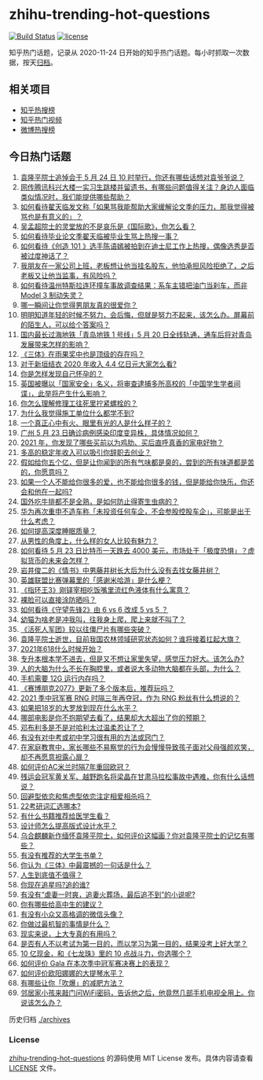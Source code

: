 # zhihu-trending-hot-questions

[![Build Status](https://github.com/justjavac/zhihu-trending-hot-questions/workflows/ci/badge.svg?branch=master)](https://github.com/justjavac/zhihu-trending-hot-questions/actions)
[![license](https://img.shields.io/github/license/justjavac/zhihu-trending-hot-questions)](https://github.com/justjavac/zhihu-trending-hot-questions/blob/master/LICENSE)

知乎热门话题，记录从 2020-11-24 日开始的知乎热门话题。每小时抓取一次数据，按天[归档](./archives)。

## 相关项目

- [知乎热搜榜](https://github.com/justjavac/zhihu-trending-top-search)
- [知乎热门视频](https://github.com/justjavac/zhihu-trending-hot-video)
- [微博热搜榜](https://github.com/justjavac/weibo-trending-hot-search)

## 今日热门话题

<!-- BEGIN -->
<!-- 最后更新时间 Tue May 25 2021 08:17:22 GMT+0800 (China Standard Time) -->

1. [袁隆平院士追悼会于 5 月 24 日 10
   时举行，你还有哪些话想对袁爷爷说？](https://www.zhihu.com/question/461057842)
2. [网传腾讯科兴大楼一实习生跳楼并留遗书，有哪些问题值得关注？身边人面临类似情况时，我们能提供哪些帮助？](https://www.zhihu.com/question/460897836)
3. [如何看待翟天临发文称「如果骂我能帮助大家缓解论文季的压力，那我觉得被骂也是有意义的」？](https://www.zhihu.com/question/461072666)
4. [吴孟超院士的灵堂放的不是哀乐是《国际歌》，你怎么看？](https://www.zhihu.com/question/461144113)
5. [如何看待毕业论文季翟天临被毕业生骂上热搜一事？](https://www.zhihu.com/question/326331691)
6. [如何看待《创造 101
   》选手陈语嫣被拍到在迪士尼工作上热搜，偶像选秀是否被过度神话了？](https://www.zhihu.com/question/461102674)
7. [我朋友在一家公司上班，老板想让他当挂名股东，他怕承担风险拒绝了，之后老板又让他当监事，有风险吗？](https://www.zhihu.com/question/362109964)
8. [如何看待温州特斯拉连环撞车事故调查结果：系车主错把油门当刹车，而非 Model 3
   制动失灵？](https://www.zhihu.com/question/460994177)
9. [哪一瞬间让你觉得男朋友真的很爱你？](https://www.zhihu.com/question/356450688)
10. [明明知道年轻的时候不努力，会后悔，但就是努力不起来，该怎么办。屏幕前的陌生人，可以给个答案吗？](https://www.zhihu.com/question/460760077)
11. [国内最长过海地铁「青岛地铁 1 号线」5 月 20
    日全线轨通，通车后将对青岛发展带来怎样的影响？](https://www.zhihu.com/question/460610229)
12. [《三体》在雨果奖中也是顶级的存在吗？](https://www.zhihu.com/question/375868993)
13. [对于新垣结衣 2020 年收入 4.4 亿日元大家怎么看?](https://www.zhihu.com/question/460388125)
14. [你是怎样发现自己怀孕的？](https://www.zhihu.com/question/46896932)
15. [英国被曝以「国家安全」名义，将审查逮捕多所高校的「中国学生学者间谍」，此举将产生什么影响？](https://www.zhihu.com/question/461115877)
16. [你怎么理解修理工往死里拧紧螺栓的？](https://www.zhihu.com/question/330337597)
17. [为什么我觉得施工单位什么都学不到?](https://www.zhihu.com/question/403999549)
18. [一个真正心中有火、眼里有光的人是什么样子的？](https://www.zhihu.com/question/424454066)
19. [广州 5 月 23 日确诊病例感染印度变异株，具体情况如何？](https://www.zhihu.com/question/461097419)
20. [2021 年，你发现了哪些买前以为鸡肋、买后直呼真香的家电好物？](https://www.zhihu.com/question/439261537)
21. [多高的稳定年收入可以吸引你辞职去创业？](https://www.zhihu.com/question/461040377)
22. [假如给你五个亿，但是让你闻到的所有气味都是臭的，尝到的所有味道都是苦的，你愿意吗？](https://www.zhihu.com/question/455732442)
23. [如果一个人不能给你很多的爱，也不能给你很多的钱，但是能给你快乐，你还会和他在一起吗?](https://www.zhihu.com/question/458007669)
24. [国外吃牛排都不是全熟，是如何防止得寄生虫病的？](https://www.zhihu.com/question/31209119)
25. [华为再次重申不造车称「未投资任何车企，不会参股控股车企」，可能是出于什么考虑？](https://www.zhihu.com/question/461125573)
26. [如何提高深度睡眠质量？](https://www.zhihu.com/question/21367788)
27. [从男性的角度上，什么样的女人比较有魅力？](https://www.zhihu.com/question/26121881)
28. [如何看待 5 月 23 日比特币一天跌去 4000
    美元，市场处于「极度恐惧」？虚拟货币的未来会怎样？](https://www.zhihu.com/question/461095932)
29. [岩井俊二的《情书》中男藤井树长大后为什么没有去找女藤井树？](https://www.zhihu.com/question/299839767)
30. [英雄联盟比赛弹幕里的「感谢米哈游」是什么梗？](https://www.zhihu.com/question/459465233)
31. [《指环王3》刚铎宰相吃饭嘴里流红色液体有什么寓意？](https://www.zhihu.com/question/353633870)
32. [裸脸可以直接涂防晒吗？](https://www.zhihu.com/question/310586987)
33. [如何看待《守望先锋2》由 6 vs 6 改成 5 vs 5 ？](https://www.zhihu.com/question/460587592)
34. [幼猫为啥老是冲我叫，往我身上爬，爬上来就不叫了？](https://www.zhihu.com/question/460081963)
35. [《活死人军团》较以往僵尸片有哪些突破？](https://www.zhihu.com/question/460636816)
36. [袁隆平院士逝世，目前我国农林领域研究状态如何？谁将接着扛起大旗？](https://www.zhihu.com/question/460815298)
37. [2021年618什么时候开始？](https://www.zhihu.com/question/459767961)
38. [专升本根本学不进去，但是又不想让家里失望，感觉压力好大。该怎么办?](https://www.zhihu.com/question/452800161)
39. [人的大脑为什么不长在胸腔里，或者说大多动物大脑都在头部，为什么？](https://www.zhihu.com/question/431761419)
40. [手机需要 12G 运行内存吗？](https://www.zhihu.com/question/375186677)
41. [《赛博朋克2077》更新了多个版本后，推荐玩吗？](https://www.zhihu.com/question/459261164)
42. [2021 季中冠军赛 RNG 时隔三年再夺冠，作为 RNG
    粉丝有什么想说的？](https://www.zhihu.com/question/461077796)
43. [如果把18岁的大罗放到现在什么水平？](https://www.zhihu.com/question/460741575)
44. [哪部电影是你不抱期望去看了，结果却大大超出了你的预期？](https://www.zhihu.com/question/459734628)
45. [邓布利多是不是对哈利太过温柔忍让了？](https://www.zhihu.com/question/372051628)
46. [有没有对中考或初中学习很有用的方法或窍门？](https://www.zhihu.com/question/39983869)
47. [在家庭教育中，家长哪些不易察觉的行为会慢慢导致孩子面对父母强颜欢笑，却不再愿意袒露心扉？](https://www.zhihu.com/question/459355038)
48. [如何评价AC米兰时隔7年重回欧冠？](https://www.zhihu.com/question/461084243)
49. [残运会冠军黄关军、越野跑名将梁晶在甘肃马拉松事故中遇难，你有什么话想说？](https://www.zhihu.com/question/460968811)
50. [回避型依恋和焦虑型依恋注定相爱相杀吗？](https://www.zhihu.com/question/375537174)
51. [22考研词汇选哪本?](https://www.zhihu.com/question/440153505)
52. [有什么书籍推荐给医学生看？](https://www.zhihu.com/question/24346913)
53. [设计师怎么提高版式设计水平？](https://www.zhihu.com/question/32096068)
54. [乌合麒麟新作缅怀袁隆平院士，如何评价这幅画？你对袁隆平院士的记忆有哪些？](https://www.zhihu.com/question/460974262)
55. [有没有推荐的大学生书单？](https://www.zhihu.com/question/379721912)
56. [你认为《三体》中最震撼的一句话是什么？](https://www.zhihu.com/question/385420567)
57. [人生到底值不值得？](https://www.zhihu.com/question/307311764)
58. [你现在追星吗?追的谁?](https://www.zhihu.com/question/453024585)
59. [有没有“虐妻一时爽，追妻火葬场，最后追不到”的小说呢?](https://www.zhihu.com/question/397071668)
60. [你有哪些给高中生的建议？](https://www.zhihu.com/question/34684896)
61. [有没有小众又高格调的微信头像？](https://www.zhihu.com/question/412524633)
62. [你做过最机智的事情是什么？](https://www.zhihu.com/question/21850038)
63. [现实来说，上大专真的有用吗？](https://www.zhihu.com/question/457474857)
64. [是否有人不以考试为第一目的，而以学习为第一目的，结果没考上好大学？](https://www.zhihu.com/question/460572682)
65. [10 亿现金，和《七龙珠》里的 10 点战斗力，你选哪个？](https://www.zhihu.com/question/460173231)
66. [如何评价 Gala 在本次季中冠军赛决赛上的表现？](https://www.zhihu.com/question/461058033)
67. [如何评价欧阳娜娜的大提琴水平？](https://www.zhihu.com/question/24905791)
68. [有哪些让你「吹爆」的减肥方法？](https://www.zhihu.com/question/345589253)
69. [邻居家小孩来敲门问WiFi密码，告诉他之后，他竟然几部手机电视全用上。你说该怎么办？](https://www.zhihu.com/question/331281360)

<!-- END -->

历史归档 [./archives](./archives)

### License

[zhihu-trending-hot-questions](https://github.com/justjavac/zhihu-trending-hot-questions)
的源码使用 MIT License 发布。具体内容请查看 [LICENSE](./LICENSE) 文件。
